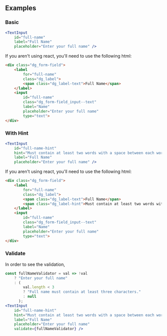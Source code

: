 ## Examples

### Basic

```jsx
<TextInput
    id="full-name"
    label="Full Name"
    placeholder="Enter your full name" />
```

If you aren't using react, you'll need to use the following html:

```html
<div class="dg_form-field">
    <label
        for="full-name"
        class="dg_label">
        <span class="dg_label-text">Full Name</span>
    </label>
    <input
        id="full-name"
        class="dg_form-field_input--text"
        label="Name"
        placeholder="Enter your full name"
        type="text">
</div>
```

### With Hint

```jsx
<TextInput
    id="full-name-hint"
    hint="Must contain at least two words with a space between each word."
    label="Full Name"
    placeholder="Enter your full name" />
```

If you aren't using react, you'll need to use the following html:

```html
<div class="dg_form-field">
    <label
        for="full-name"
        class="dg_label">
        <span class="dg_label-text">Full Name</span>
        <span class="dg_label-hint">Must contain at least two words with a space between each word.</span>
    </label>
    <input
        id="full-name"
        class="dg_form-field_input--text"
        label="Name"
        placeholder="Enter your full name"
        type="text">
</div>
```

### Validate

In order to see the validation,

```jsx
const fullNameValidator = val => !val
    ? "Enter your full name"
    : (
        val.length < 3
        ? "Full name must contain at least three characters."
        : null
      );
<TextInput
    id="full-name-hint"
    hint="Must contain at least two words with a space between each word."
    label="Full Name"
    placeholder="Enter your full name"
    validate={fullNameValidator} />
```